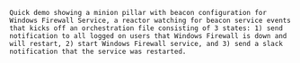 ``Quick demo showing a minion pillar with beacon configuration for Windows Firewall Service, a reactor watching for beacon service events that kicks off an orchestration file consisting of 3 states: 1) send notification to all logged on users that Windows Firewall is down and will restart, 2) start Windows Firewall service, and 3) send a slack notification that the service was restarted.`` 
